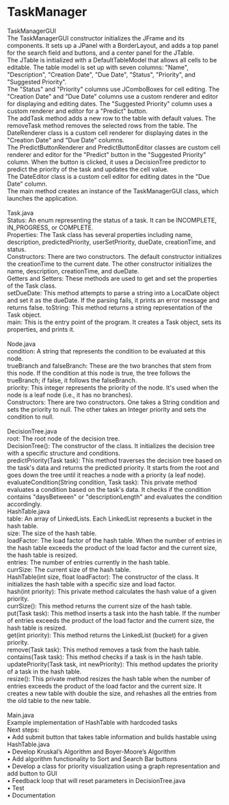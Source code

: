 # TaskManager
TaskManagerGUI
<br>
The TaskManagerGUI constructor initializes the JFrame and its components. It sets up a JPanel with a BorderLayout, and adds a top panel for the search field and buttons, and a center panel for the JTable.<br>
The JTable is initialized with a DefaultTableModel that allows all cells to be editable. The table model is set up with seven columns: "Name", "Description", "Creation Date", "Due Date", "Status", "Priority", and "Suggested Priority".<br>
The "Status" and "Priority" columns use JComboBoxes for cell editing. The "Creation Date" and "Due Date" columns use a custom renderer and editor for displaying and editing dates. The "Suggested Priority" column uses a custom renderer and editor for a "Predict" button.<br>
The addTask method adds a new row to the table with default values. The removeTask method removes the selected rows from the table.
The DateRenderer class is a custom cell renderer for displaying dates in the "Creation Date" and "Due Date" columns.<br>
The PredictButtonRenderer and PredictButtonEditor classes are custom cell renderer and editor for the "Predict" button in the "Suggested Priority" column. When the button is clicked, it uses a DecisionTree predictor to predict the priority of the task and updates the cell value.<br>
The DateEditor class is a custom cell editor for editing dates in the "Due Date" column.<br>
The main method creates an instance of the TaskManagerGUI class, which launches the application.<br>
<br>
Task.java<br>
Status: An enum representing the status of a task. It can be INCOMPLETE, IN_PROGRESS, or COMPLETE.<br>
Properties: The Task class has several properties including name, description, predictedPriority, userSetPriority, dueDate, creationTime, and status.<br>
Constructors: There are two constructors. The default constructor initializes the creationTime to the current date. The other constructor initializes the name, description, creationTime, and dueDate.<br>
Getters and Setters: These methods are used to get and set the properties of the Task class.<br>
setDueDate: This method attempts to parse a string into a LocalDate object and set it as the dueDate. If the parsing fails, it prints an error message and returns false.
toString: This method returns a string representation of the Task object.<br>
main: This is the entry point of the program. It creates a Task object, sets its properties, and prints it.<br>
<br>
Node.java<br>
condition: A string that represents the condition to be evaluated at this node.<br>
trueBranch and falseBranch: These are the two branches that stem from this node. If the condition at this node is true, the tree follows the trueBranch; if false, it follows the falseBranch.<br>
priority: This integer represents the priority of the node. It's used when the node is a leaf node (i.e., it has no branches).<br>
Constructors: There are two constructors. One takes a String condition and sets the priority to null. The other takes an Integer priority and sets the condition to null.<br>
<br>
DecisionTree.java<br>
root: The root node of the decision tree.<br>
DecisionTree(): The constructor of the class. It initializes the decision tree with a specific structure and conditions.<br>
predictPriority(Task task): This method traverses the decision tree based on the task's data and returns the predicted priority. It starts from the root and goes down the tree until it reaches a node with a priority (a leaf node).<br>
evaluateCondition(String condition, Task task): This private method evaluates a condition based on the task's data. It checks if the condition contains "daysBetween" or "descriptionLength" and evaluates the condition accordingly.
<br>
HashTable.java<br>
table: An array of LinkedLists. Each LinkedList represents a bucket in the hash table.<br>
size: The size of the hash table.<br>
loadFactor: The load factor of the hash table. When the number of entries in the hash table exceeds the product of the load factor and the current size, the hash table is resized.<br>
entries: The number of entries currently in the hash table.<br>
currSize: The current size of the hash table.<br>
HashTable(int size, float loadFactor): The constructor of the class. It initializes the hash table with a specific size and load factor.<br>
hash(int priority): This private method calculates the hash value of a given priority.<br>
currSize(): This method returns the current size of the hash table.<br>
put(Task task): This method inserts a task into the hash table. If the number of entries exceeds the product of the load factor and the current size, the hash table is resized.<br>
get(int priority): This method returns the LinkedList (bucket) for a given priority.<br>
remove(Task task): This method removes a task from the hash table.<br>
contains(Task task): This method checks if a task is in the hash table.<br>
updatePriority(Task task, int newPriority): This method updates the priority of a task in the hash table.<br>
resize(): This private method resizes the hash table when the number of entries exceeds the product of the load factor and the current size. It creates a new table with double the size, and rehashes all the entries from the old table to the new table.<br>
<br>
Main.java<br>
Example implementation of HashTable with hardcoded tasks<br>
Next steps:<br>
•	Add submit button that takes table information and builds hastable using HashTable.java<br>
•	Develop Kruskal’s Algorithm and Boyer-Moore’s Algorithm<br>
•	Add algorithm functionality to Sort and Search Bar buttons<br>
•	Develop a class for priority visualization using a graph representation and add button to GUI<br>
•	Feedback loop that will reset parameters in DecisionTree.java<br>
•	Test<br>
•	Documentation<br>

